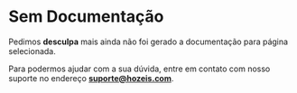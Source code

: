 # Sem Documentação

Pedimos **desculpa** mais ainda não foi gerado a documentação para página selecionada. 

Para podermos ajudar com a sua dúvida, entre em contato com nosso suporte no endereço **suporte@hozeis.com**.
